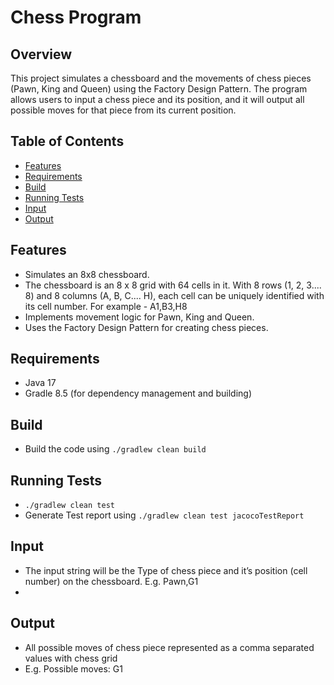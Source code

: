# Chess Program

## Overview
This project simulates a chessboard and the movements of chess pieces (Pawn, King and Queen) using the Factory Design Pattern. The program allows users to input a chess piece and its position, and it will output all possible moves for that piece from its current position.

## Table of Contents
- [Features](#features)
- [Requirements](#requirements)
- [Build](#running-the-program)
- [Running Tests](#running-tests)
- [Input](#input)
- [Output](#output)

## Features
- Simulates an 8x8 chessboard.
- The chessboard is an 8 x 8 grid with 64 cells in it. With 8 rows (1, 2, 3.... 8) and 8 columns (A, B, C.... H),
  each cell can be uniquely identified with its cell number. For example - A1,B3,H8
- Implements movement logic for Pawn, King and Queen.
- Uses the Factory Design Pattern for creating chess pieces.

## Requirements
- Java 17 
- Gradle 8.5 (for dependency management and building)

## Build
- Build the code using `./gradlew clean build` 

## Running Tests
- `./gradlew clean test`
- Generate Test report using `./gradlew clean test jacocoTestReport`

## Input
- The input string will be the Type of chess piece and it’s position (cell number) on the
  chessboard. E.g. Pawn,G1
- 
## Output
- All possible moves of chess piece represented as a comma separated values with chess grid
- E.g. Possible moves: G1